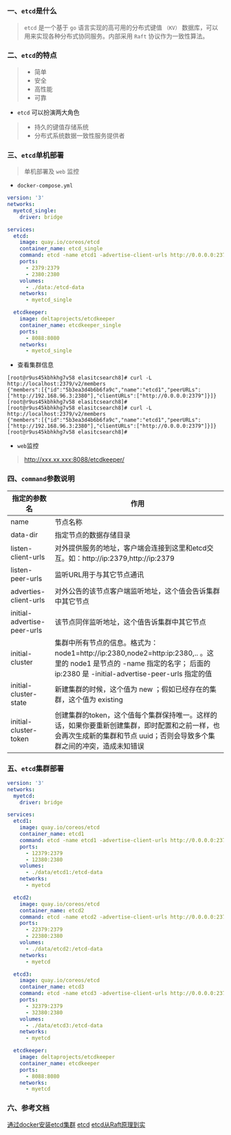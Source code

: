 # 

### 一、`etcd`是什么
> `etcd` 是一个基于 `go` 语言实现的高可用的分布式键值 `（KV）` 数据库，可以用来实现各种分布式协同服务。内部采用 `Raft` 协议作为一致性算法。



### 二、`etcd`的特点
> - 简单
> - 安全
> - 高性能
> - 可靠

- `etcd` 可以扮演两大角色
> - 持久的键值存储系统
> - 分布式系统数据一致性服务提供者

### 三、`etcd`单机部署
> 单机部署及 `web` 监控
- `docker-compose.yml`
```yml
version: '3'
networks:
  myetcd_single:
    driver: bridge

services:
  etcd:
    image: quay.io/coreos/etcd
    container_name: etcd_single
    command: etcd -name etcd1 -advertise-client-urls http://0.0.0.0:2379 -listen-client-urls http://0.0.0.0:2379 -listen-peer-urls http://0.0.0.0:2380
    ports:
      - 2379:2379
      - 2380:2380
    volumes:
      - ./data:/etcd-data
    networks:
      - myetcd_single

  etcdkeeper:
    image: deltaprojects/etcdkeeper
    container_name: etcdkeeper_single
    ports:
      - 8088:8080
    networks:
      - myetcd_single

```
- 查看集群信息
```shell
[root@r9us45kbhkhg7v58 elasitcsearch8]# curl -L http://localhost:2379/v2/members
{"members":[{"id":"5b3ea3d4b6b6fa9c","name":"etcd1","peerURLs":["http://192.168.96.3:2380"],"clientURLs":["http://0.0.0.0:2379"]}]}
[root@r9us45kbhkhg7v58 elasitcsearch8]#
[root@r9us45kbhkhg7v58 elasitcsearch8]# curl -L http://localhost:2379/v2/members
{"members":[{"id":"5b3ea3d4b6b6fa9c","name":"etcd1","peerURLs":["http://192.168.96.3:2380"],"clientURLs":["http://0.0.0.0:2379"]}]}
[root@r9us45kbhkhg7v58 elasitcsearch8]#
```

- `web`监控
> http://xxx.xx.xxx:8088/etcdkeeper/

### 四、`command`参数说明
 指定的参数名 | 作用
--- | ---
name | 节点名称
data-dir | 指定节点的数据存储目录
listen-client-urls | 对外提供服务的地址，客户端会连接到这里和etcd交互。如：http://ip:2379,http://ip:2379
listen-peer-urls | 监听URL用于与其它节点通讯
adverties-client-urls | 对外公告的该节点客户端监听地址，这个值会告诉集群中其它节点
initial-advertise-peer-urls | 该节点同伴监听地址，这个值告诉集群中其它节点
initial-cluster | 集群中所有节点的信息。格式为：node1=http://ip:2380,node2=http:ip:2380,.. 。这里的 node1 是节点的 -name 指定的名字； 后面的 ip:2380 是 -initial-advertise-peer-urls 指定的值
initial-cluster-state | 新建集群的时候，这个值为 new ；假如已经存在的集群，这个值为 existing
initial-cluster-token | 创建集群的token，这个值每个集群保持唯一。这样的话，如果你要重新创建集群，即时配置和之前一样，也会再次生成新的集群和节点 uuid；否则会导致多个集群之间的冲突，造成未知错误

### 五、`etcd`集群部署

```yml
version: '3'
networks:
  myetcd:
    driver: bridge

services:
  etcd1:
    image: quay.io/coreos/etcd
    container_name: etcd1
    command: etcd -name etcd1 -advertise-client-urls http://0.0.0.0:2379 -listen-client-urls http://0.0.0.0:2379 -listen-peer-urls http://0.0.0.0:2380 -initial-cluster-token etcd-cluster -initial-cluster "etcd1=http://etcd1:2380,etcd2=http://etcd2:2380,etcd3=http://etcd3:2380" -initial-cluster-state new
    ports:
      - 12379:2379
      - 12380:2380
    volumes:
      - ./data/etcd1:/etcd-data
    networks:
      - myetcd

  etcd2:
    image: quay.io/coreos/etcd
    container_name: etcd2
    command: etcd -name etcd2 -advertise-client-urls http://0.0.0.0:2379 -listen-client-urls http://0.0.0.0:2379 -listen-peer-urls http://0.0.0.0:2380 -initial-cluster-token etcd-cluster -initial-cluster "etcd1=http://etcd1:2380,etcd2=http://etcd2:2380,etcd3=http://etcd3:2380" -initial-cluster-state new
    ports:
      - 22379:2379
      - 22380:2380
    volumes:
      - ./data/etcd2:/etcd-data
    networks:
      - myetcd

  etcd3:
    image: quay.io/coreos/etcd
    container_name: etcd3
    command: etcd -name etcd3 -advertise-client-urls http://0.0.0.0:2379 -listen-client-urls http://0.0.0.0:2379 -listen-peer-urls http://0.0.0.0:2380 -initial-cluster-token etcd-cluster -initial-cluster "etcd1=http://etcd1:2380,etcd2=http://etcd2:2380,etcd3=http://etcd3:2380" -initial-cluster-state new
    ports:
      - 32379:2379
      - 32380:2380
    volumes:
      - ./data/etcd3:/etcd-data
    networks:
      - myetcd

  etcdkeeper:
    image: deltaprojects/etcdkeeper
    container_name: etcdkeeper
    ports:
      - 8088:8080
    networks:
      - myetcd

```


### 六、参考文档
[通过docker安装etcd集群](https://blog.csdn.net/JineD/article/details/127290804)
[etcd](https://blog.csdn.net/mr_ximu/category_11844199.html)
[etcd从Raft原理到实](https://juejin.cn/post/7035179267918938119)
[]()